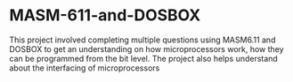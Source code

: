 # MASM-611-and-DOSBOX
This project involved completing multiple questions using MASM6.11 and DOSBOX to get an understanding on how microprocessors work, how they can be programmed from the bit level. The project also helps understand about the interfacing of microprocessors
